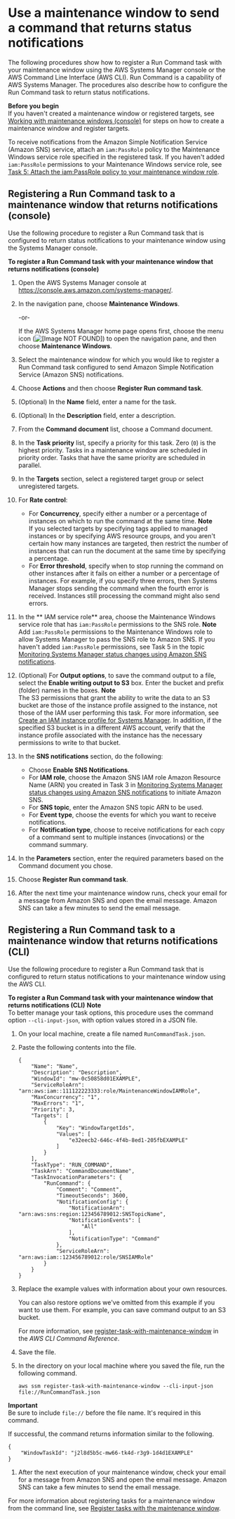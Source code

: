 # Use a maintenance window to send a command that returns status notifications<a name="monitoring-sns-mw-register"></a>

The following procedures show how to register a Run Command task with your maintenance window using the AWS Systems Manager console or the AWS Command Line Interface \(AWS CLI\)\. Run Command is a capability of AWS Systems Manager\. The procedures also describe how to configure the Run Command task to return status notifications\.

**Before you begin**  
If you haven't created a maintenance window or registered targets, see [Working with maintenance windows \(console\)](sysman-maintenance-working.md) for steps on how to create a maintenance window and register targets\.

To receive notifications from the Amazon Simple Notification Service \(Amazon SNS\) service, attach an `iam:PassRole` policy to the Maintenance Windows service role specified in the registered task\. If you haven't added `iam:PassRole` permissions to your Maintenance Windows service role, see [Task 5: Attach the iam:PassRole policy to your maintenance window role](monitoring-sns-notifications.md#monitoring-sns-passpolicy-mw)\. 

## Registering a Run Command task to a maintenance window that returns notifications \(console\)<a name="monitoring-sns-mw-register-console"></a>

Use the following procedure to register a Run Command task that is configured to return status notifications to your maintenance window using the Systems Manager console\.

**To register a Run Command task with your maintenance window that returns notifications \(console\)**

1. Open the AWS Systems Manager console at [https://console\.aws\.amazon\.com/systems\-manager/](https://console.aws.amazon.com/systems-manager/)\.

1. In the navigation pane, choose **Maintenance Windows**\.

   \-or\-

   If the AWS Systems Manager home page opens first, choose the menu icon \(![\[Image NOT FOUND\]](http://docs.aws.amazon.com/systems-manager/latest/userguide/images/menu-icon-small.png)\) to open the navigation pane, and then choose **Maintenance Windows**\.

1. Select the maintenance window for which you would like to register a Run Command task configured to send Amazon Simple Notification Service \(Amazon SNS\) notifications\.

1. Choose **Actions** and then choose **Register Run command task**\.

1. \(Optional\) In the **Name** field, enter a name for the task\.

1. \(Optional\) In the **Description** field, enter a description\.

1. From the **Command document** list, choose a Command document\.

1. In the **Task priority** list, specify a priority for this task\. Zero \(`0`\) is the highest priority\. Tasks in a maintenance window are scheduled in priority order\. Tasks that have the same priority are scheduled in parallel\.

1. In the **Targets** section, select a registered target group or select unregistered targets\.

1. For **Rate control**:
   + For **Concurrency**, specify either a number or a percentage of instances on which to run the command at the same time\.
**Note**  
If you selected targets by specifying tags applied to managed instances or by specifying AWS resource groups, and you aren't certain how many instances are targeted, then restrict the number of instances that can run the document at the same time by specifying a percentage\.
   + For **Error threshold**, specify when to stop running the command on other instances after it fails on either a number or a percentage of instances\. For example, if you specify three errors, then Systems Manager stops sending the command when the fourth error is received\. Instances still processing the command might also send errors\.

1. In the ** IAM service role** area, choose the Maintenance Windows service role that has `iam:PassRole` permissions to the SNS role\.
**Note**  
Add `iam:PassRole` permissions to the Maintenance Windows role to allow Systems Manager to pass the SNS role to Amazon SNS\. If you haven't added `iam:PassRole` permissions, see Task 5 in the topic [Monitoring Systems Manager status changes using Amazon SNS notifications](monitoring-sns-notifications.md)\.

1. \(Optional\) For **Output options**, to save the command output to a file, select the **Enable writing output to S3** box\. Enter the bucket and prefix \(folder\) names in the boxes\.
**Note**  
The S3 permissions that grant the ability to write the data to an S3 bucket are those of the instance profile assigned to the instance, not those of the IAM user performing this task\. For more information, see [Create an IAM instance profile for Systems Manager](setup-instance-profile.md)\. In addition, if the specified S3 bucket is in a different AWS account, verify that the instance profile associated with the instance has the necessary permissions to write to that bucket\.

1. In the **SNS notifications** section, do the following:
   + Choose **Enable SNS Notifications**\.
   + For **IAM role**, choose the Amazon SNS IAM role Amazon Resource Name \(ARN\) you created in Task 3 in [Monitoring Systems Manager status changes using Amazon SNS notifications](monitoring-sns-notifications.md) to initiate Amazon SNS\.
   + For **SNS topic**, enter the Amazon SNS topic ARN to be used\.
   + For **Event type**, choose the events for which you want to receive notifications\.
   + For **Notification type**, choose to receive notifications for each copy of a command sent to multiple instances \(invocations\) or the command summary\.

1. In the **Parameters** section, enter the required parameters based on the Command document you chose\.

1. Choose **Register Run command task**\.

1. After the next time your maintenance window runs, check your email for a message from Amazon SNS and open the email message\. Amazon SNS can take a few minutes to send the email message\.

## Registering a Run Command task to a maintenance window that returns notifications \(CLI\)<a name="monitoring-sns-mw-register-cli"></a>

Use the following procedure to register a Run Command task that is configured to return status notifications to your maintenance window using the AWS CLI\.

**To register a Run Command task with your maintenance window that returns notifications \(CLI\)**
**Note**  
To better manage your task options, this procedure uses the command option `--cli-input-json`, with option values stored in a JSON file\.

1. On your local machine, create a file named `RunCommandTask.json`\.

1. Paste the following contents into the file\.

   ```
   {
       "Name": "Name",
       "Description": "Description",
       "WindowId": "mw-0c50858d01EXAMPLE",
       "ServiceRoleArn": "arn:aws:iam::111122223333:role/MaintenanceWindowIAMRole",
       "MaxConcurrency": "1",
       "MaxErrors": "1",
       "Priority": 3,
       "Targets": [
           {
               "Key": "WindowTargetIds",
               "Values": [
                   "e32eecb2-646c-4f4b-8ed1-205fbEXAMPLE"
               ]
           }
       ],
       "TaskType": "RUN_COMMAND",
       "TaskArn": "CommandDocumentName",
       "TaskInvocationParameters": {
           "RunCommand": {
               "Comment": "Comment",
               "TimeoutSeconds": 3600,
               "NotificationConfig": {
                   "NotificationArn": "arn:aws:sns:region:123456789012:SNSTopicName",
                   "NotificationEvents": [
                       "All"
                   ],
                   "NotificationType": "Command"
               },
               "ServiceRoleArn": "arn:aws:iam::123456789012:role/SNSIAMRole"
           }
       }
   }
   ```

1. Replace the example values with information about your own resources\. 

   You can also restore options we've omitted from this example if you want to use them\. For example, you can save command output to an S3 bucket\. 

   For more information, see [register\-task\-with\-maintenance\-window](https://docs.aws.amazon.com/cli/latest/reference/ssm/register-task-with-maintenance-window.html) in the *AWS CLI Command Reference*\.

1. Save the file\.

1. In the directory on your local machine where you saved the file, run the following command\.

   ```
   aws ssm register-task-with-maintenance-window --cli-input-json file://RunCommandTask.json
   ```
**Important**  
Be sure to include `file://` before the file name\. It's required in this command\.

   If successful, the command returns information similar to the following\.

   ```
   {
       "WindowTaskId": "j2l8d5b5c-mw66-tk4d-r3g9-1d4d1EXAMPLE"
   }
   ```

1. After the next execution of your maintenance window, check your email for a message from Amazon SNS and open the email message\. Amazon SNS can take a few minutes to send the email message\.

For more information about registering tasks for a maintenance window from the command line, see [Register tasks with the maintenance window](mw-cli-tutorial-tasks.md)\.